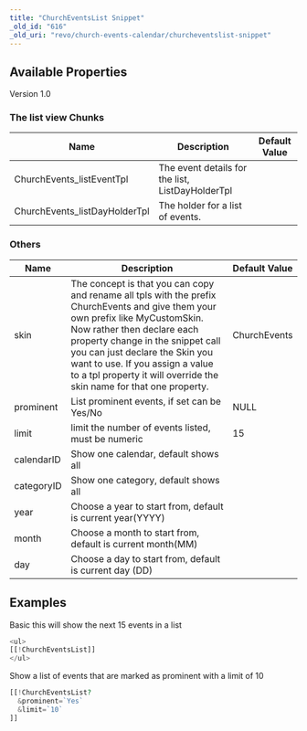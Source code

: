```yaml
---
title: "ChurchEventsList Snippet"
_old_id: "616"
_old_uri: "revo/church-events-calendar/churcheventslist-snippet"
---
```


## Available Properties

Version 1.0

### The list view Chunks

| Name                           | Description                                      | Default Value |
| ------------------------------ | ------------------------------------------------ | ------------- |
| ChurchEvents\_listEventTpl     | The event details for the list, ListDayHolderTpl |               |
| ChurchEvents\_listDayHolderTpl | The holder for a list of events.                 |               |

### Others

| Name       | Description                                                                                                                                                                                                                                                                                                                                      | Default Value |
| ---------- | ------------------------------------------------------------------------------------------------------------------------------------------------------------------------------------------------------------------------------------------------------------------------------------------------------------------------------------------------ | ------------- |
| skin       | The concept is that you can copy and rename all tpls with the prefix ChurchEvents and give them your own prefix like MyCustomSkin. Now rather then declare each property change in the snippet call you can just declare the Skin you want to use. If you assign a value to a tpl property it will override the skin name for that one property. | ChurchEvents  |
| prominent  | List prominent events, if set can be Yes/No                                                                                                                                                                                                                                                                                                      | NULL          |
| limit      | limit the number of events listed, must be numeric                                                                                                                                                                                                                                                                                               | 15            |
| calendarID | Show one calendar, default shows all                                                                                                                                                                                                                                                                                                             |               |
| categoryID | Show one category, default shows all                                                                                                                                                                                                                                                                                                             |               |
| year       | Choose a year to start from, default is current year(YYYY)                                                                                                                                                                                                                                                                                       |               |
| month      | Choose a month to start from, default is current month(MM)                                                                                                                                                                                                                                                                                       |               |
| day        | Choose a day to start from, default is current day (DD)                                                                                                                                                                                                                                                                                          |               |

## Examples

Basic this will show the next 15 events in a list

``` php 
<ul>
[[!ChurchEventsList]]
</ul>
```

Show a list of events that are marked as prominent with a limit of 10

``` php 
[[!ChurchEventsList?
  &prominent=`Yes`
  &limit=`10`
]]
```